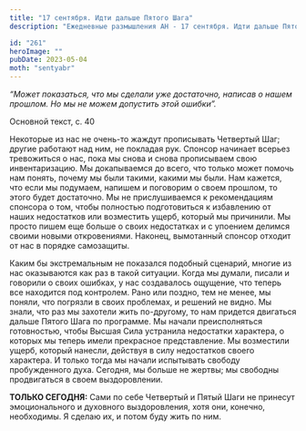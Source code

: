 ```yaml
---
title: "17 сентября. Идти дальше Пятого Шага"
description: "Ежедневные размышления АН - 17 сентября. Идти дальше Пятого Шага"

id: "261"
heroImage: ""
pubDate: 2023-05-04
moth: "sentyabr"
---
```


_“Может показаться, что мы сделали уже достаточно, написав о нашем прошлом. Но
мы не можем допустить этой ошибки”._

Основной текст, с. 40

Некоторые из нас не очень-то жаждут прописывать Четвертый Шаг; другие работают
над ним, не покладая рук. Спонсор начинает всерьез тревожиться о нас, пока мы
снова и снова прописываем свою инвентаризацию. Мы докапываемся до всего, что
только может помочь нам понять, почему мы были такими, какими мы были. Нам
кажется, что если мы подумаем, напишем и поговорим о своем прошлом, то этого
будет достаточно. Мы не прислушиваемся к рекомендациям спонсора о том, чтобы
полностью подготовиться к избавлению от наших недостатков или возместить
ущерб, который мы причинили. Мы просто пишем еще больше о своих недостатках и
с упоением делимся своими новыми откровениями. Наконец, вымотанный спонсор
отходит от нас в порядке самозащиты.

Каким бы экстремальным не показался подобный сценарий, многие из нас
оказываются как раз в такой ситуации. Когда мы думали, писали и говорили о
своих ошибках, у нас создавалось ощущение, что теперь все находится под
контролем. Рано или поздно, тем не менее, мы поняли, что погрязли в своих
проблемах, и решений не видно. Мы знали, что раз мы захотели жить по-другому,
то нам придется двигаться дальше Пятого Шага по программе. Мы начали
преисполняться готовностью, чтобы Высшая Сила устранила недостатки характера,
о которых мы теперь имели прекрасное представление. Мы возместили ущерб,
который нанесли, действуя в силу недостатков своего характера. И только тогда
мы начали испытывать свободу пробужденного духа. Сегодня, мы больше не жертвы;
мы свободны продвигаться в своем выздоровлении.

**ТОЛЬКО СЕГОДНЯ:** Сами по себе Четвертый и Пятый Шаги не принесут
эмоционального и духовного выздоровления, хотя они, конечно, необходимы. Я
сделаю их, и потом буду жить по ним.
